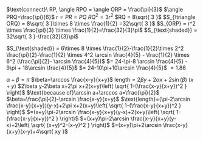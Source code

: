 

$\text{connect}\ RP, \angle RPO = \angle ORP = \frac{\pi}{3}$
$\angle PRQ=\frac{\pi}{6}$
$r=PR=PQ$
$RQ^2 = 3r^2$
$RQ = 8\sqrt{ 3 }$
$S_{\triangle ORQ} = 8\sqrt{ 3 }\times 8 \times \frac{1}{2} =32\sqrt{ 3 }$
$S_{ORP} = r^2 \times \frac{\pi}{3} \times \frac{1}{2}=\frac{32}{3}\pi$
$S_{\text{shaded}} = 32\sqrt{ 3 }-\frac{32}{3}\pi$

$S_{\text{shaded}} = 6\times 8 \times \frac{1}{2}-\frac{1}{2}\times 2^2 \frac{\pi}{2}-\frac{1}{2} \times 4^2 \arcsin \frac{4}{5} -  \frac{1}{2} \times 6^2 (\frac{\pi}{2}- \arcsin \frac{4}{5})$
$= 24-\pi-8 \arcsin \frac{4}{5} - 9\pi + 18\arcsin \frac{4}{5}$
$= 24-10\pi+10\arcsin \frac{4}{5}$
$=1.86$

$\alpha+\beta=\pi$
$\beta=\arccos \frac{x-y}{x+y}$
$\text{length}=2\beta y+2\alpha x+2\sin (\beta) \ (x+y)$
$2\beta y-2\beta x+2\pi x+2(x+y)\left( \sqrt{ 1-(\frac{x-y}{x+y})^2 } \right)$
$\text{because of}\arcsin a+\arccos a=\frac{\pi}{2}$
$\beta=\frac{\pi}{2}-\arcsin \frac{x-y}{x+y}$
$\text{length}=(\pi-2\arcsin \frac{x-y}{x+y})(y-x)+2\pi x+2(x+y)\left( \sqrt{ 1-(\frac{x-y}{x+y})^2 } \right)$
$=(x+y)\pi-2\arcsin \frac{x-y}{x+y}(y-x)+2(x+y)\left( \sqrt{ 1-(\frac{x-y}{x+y})^2 } \right)$
$=(x+y)\pi-2\arcsin \frac{x-y}{x+y}(y-x)+2\left( \sqrt{ (x+y)^2-(x-y)^2 } \right)$
$=(x+y)\pi+2\arcsin \frac{x-y}{x+y}(x-y)+4\sqrt{ xy }$